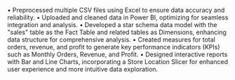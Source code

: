 •	Preprocessed multiple CSV files using Excel to ensure data accuracy and reliability.
•	Uploaded and cleaned data in Power BI, optimizing for seamless integration and analysis.
•	Developed a star schema data model with the "sales" table as the Fact Table and related tables as Dimensions, enhancing data structure for comprehensive analysis.
•	Created measures for total orders, revenue, and profit to generate key performance indicators (KPIs) such as Monthly Orders, Revenue, and Profit.
•	Designed interactive reports with Bar and Line Charts, incorporating a Store Location Slicer for enhanced user experience and more intuitive data exploration.
